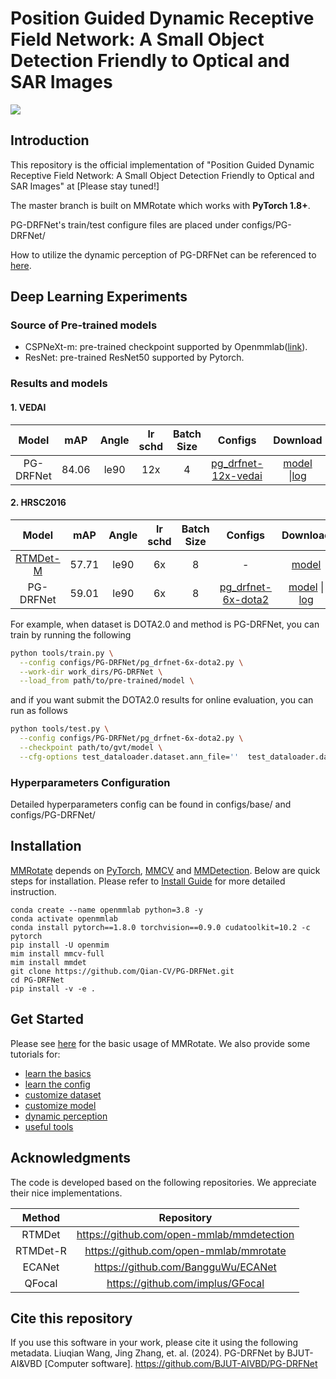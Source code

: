 # Position Guided Dynamic Receptive Field Network: A Small Object Detection Friendly to Optical and SAR Images

![](docs/Figure/Fig1.png)

## Introduction

This repository is the official implementation of "Position Guided Dynamic Receptive Field Network: A Small Object Detection Friendly to Optical and SAR Images" at [Please stay tuned!]

The master branch is built on MMRotate which works with **PyTorch 1.8+**.

PG-DRFNet's train/test configure files are placed under configs/PG-DRFNet/

How to utilize the dynamic perception of PG-DRFNet can be referenced to [here](docs/en/tutorials/dynamic_perception.md).

## Deep Learning Experiments

### Source of Pre-trained models

* CSPNeXt-m: pre-trained checkpoint supported by Openmmlab([link](https://download.openmmlab.com/mmdetection/v3.0/rtmdet/cspnext_rsb_pretrain/cspnext-m_8xb256-rsb-a1-600e_in1k-ecb3bbd9.pth)).
* ResNet: pre-trained ResNet50 supported by Pytorch.

### Results and models


#### 1. VEDAI

|   Model   |  mAP  | Angle | lr schd | Batch Size |                           Configs                            |                           Download                           |
| :-------: | :---: | :---: | :-----: | :--------: | :----------------------------------------------------------: | :----------------------------------------------------------: |
| PG-DRFNet | 84.06 | le90  |   12x   |     4      | [pg_drfnet-12x-vedai](./configs/PG-DRFNet/VEDAI/pg_drfnet-12x-vedai.py) | [model](https://drive.google.com/file/d/1SSPv49ms1Vs9tGHj48TZ3zdjqaVAWASo/view?usp=sharing) \|[log](./tools/work_dirs/PG-DRFNet/VEDAI_log.log) |

#### 2. HRSC2016

|                    Model                     |  mAP  | Angle | lr schd | Batch Size |                           Configs                            |                           Download                           |
| :------------------------------------------: | :---: | :---: | :-----: | :--------: | :----------------------------------------------------------: | :----------------------------------------------------------: |
| [RTMDet-M](https://arxiv.org/abs/2212.07784) | 57.71 | le90  |   6x    |     8      |                              -                               | [model](https://drive.google.com/file/d/1_fTCD_vKP3rrCnvSkHgeOOEzBjc3n55-/view?usp=sharing) |
|                  PG-DRFNet                   | 59.01 | le90  |   6x    |     8      | [pg_drfnet-6x-dota2](./configs/PG-DRFNet/DOTA2_0/pg_drfnet-6x-dota2.py) | [model](https://drive.google.com/file/d/1RT7sitAzAcmMcXiLQ4nYavxJBmvXoiBz/view?usp=sharing) \| [log](./tools/work_dirs/PG-DRFNet/DOTA_log.log) |


For example, when dataset is DOTA2.0 and method is PG-DRFNet, you can train by running the following

```bash
python tools/train.py \
  --config configs/PG-DRFNet/pg_drfnet-6x-dota2.py \
  --work-dir work_dirs/PG-DRFNet \
  --load_from path/to/pre-trained/model \
```

and if you want submit the DOTA2.0 results for online evaluation, you can run  as follows

```bash
python tools/test.py \
  --config configs/PG-DRFNet/pg_drfnet-6x-dota2.py \
  --checkpoint path/to/gvt/model \
  --cfg-options test_dataloader.dataset.ann_file=''  test_dataloader.dataset.data_prefix.img_path=test/images/ test_evaluator.format_only=True test_evaluator.merge_patches=True test_evaluator.outfile_prefix='path/to/save_dir'
```

### Hyperparameters Configuration

Detailed hyperparameters config can be found in configs/base/ and configs/PG-DRFNet/

## Installation

[MMRotate](https://github.com/open-mmlab/mmrotate/tree/1.x) depends on [PyTorch](https://pytorch.org/), [MMCV](https://github.com/open-mmlab/mmcv) and [MMDetection](https://github.com/open-mmlab/mmdetection).
Below are quick steps for installation.
Please refer to [Install Guide](https://mmrotate.readthedocs.io/en/latest/install.html) for more detailed instruction.

```shell
conda create --name openmmlab python=3.8 -y
conda activate openmmlab
conda install pytorch==1.8.0 torchvision==0.9.0 cudatoolkit=10.2 -c pytorch
pip install -U openmim
mim install mmcv-full
mim install mmdet
git clone https://github.com/Qian-CV/PG-DRFNet.git
cd PG-DRFNet
pip install -v -e .
```

## Get Started

Please see [here](docs/en/get_started.md) for the basic usage of MMRotate.
We also provide some tutorials for:

- [learn the basics](docs/en/intro.md)
- [learn the config](docs/en/tutorials/customize_config.md)
- [customize dataset](docs/en/tutorials/customize_dataset.md)
- [customize model](docs/en/tutorials/customize_models.md)
- [dynamic perception](docs/en/tutorials/dynamic_perception.md)
- [useful tools](docs/en/tutorials/useful_tools.md)

## Acknowledgments

The code is developed based on the following repositories. We appreciate their nice implementations.

|  Method  |                Repository                 |
| :------: | :---------------------------------------: |
|  RTMDet  | https://github.com/open-mmlab/mmdetection |
| RTMDet-R |  https://github.com/open-mmlab/mmrotate   |
|  ECANet  |    https://github.com/BangguWu/ECANet     |
|  QFocal  |     https://github.com/implus/GFocal      |

## Cite this repository

If you use this software in your work, please cite it using the following metadata. Liuqian Wang, Jing Zhang, et. al. (2024). PG-DRFNet by BJUT-AI&VBD [Computer software]. https://github.com/BJUT-AIVBD/PG-DRFNet
